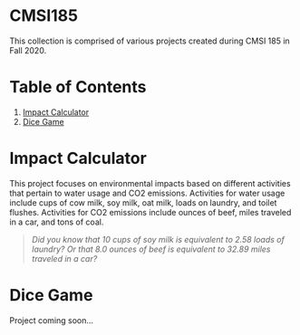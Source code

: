 # CMSI185
This collection is comprised of various projects created during CMSI 185 in Fall 2020.

# Table of Contents
1. [Impact Calculator](#impact-calculator)
2. [Dice Game](#dice-game)

# Impact Calculator
This project focuses on environmental impacts based on different activities that pertain to water usage and CO2 emissions. Activities for water usage include cups of cow milk, soy milk, oat milk, loads on laundry, and toilet flushes. Activities for CO2 emissions include ounces of beef, miles traveled in a car, and tons of coal.
>*Did you know that 10 cups of soy milk is equivalent to 2.58 loads of laundry? Or that 8.0 ounces of beef is equivalent to 32.89 miles traveled in a car?*



# Dice Game
Project coming soon...
